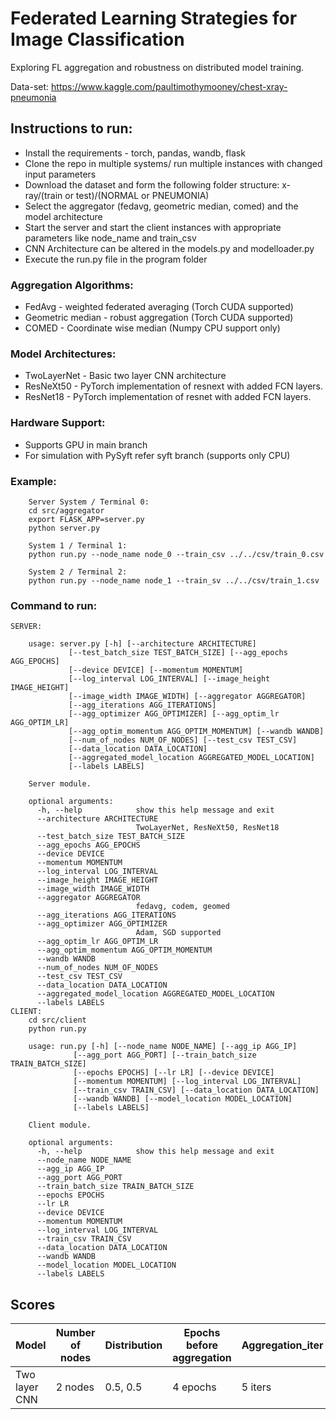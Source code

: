 # Federated Learning Strategies for Image Classification
Exploring FL aggregation and robustness on distributed model training.

Data-set: https://www.kaggle.com/paultimothymooney/chest-xray-pneumonia

## Instructions to run:
- Install the requirements - torch, pandas, wandb, flask
- Clone the repo in multiple systems/ run multiple instances with changed input parameters
- Download the dataset and form the following folder structure: x-ray/(train or test)/(NORMAL or PNEUMONIA)
- Select the aggregator (fedavg, geometric median, comed) and the model architecture
- Start the server and start the client instances with appropriate parameters like node_name and train_csv
- CNN Architecture can be altered in the models.py and modelloader.py
- Execute the run.py file in the program folder

### Aggregation Algorithms:
- FedAvg - weighted federated averaging (Torch CUDA supported)
- Geometric median - robust aggregation (Torch CUDA supported)
- COMED - Coordinate wise median (Numpy CPU support only)

### Model Architectures:
- TwoLayerNet - Basic two layer CNN architecture
- ResNeXt50 - PyTorch implementation of resnext with added FCN layers.
- ResNet18 - PyTorch implementation of resnet with added FCN layers.

### Hardware Support:
- Supports GPU in main branch
- For simulation with PySyft refer syft branch (supports only CPU)

### Example:
        
        Server System / Terminal 0:
        cd src/aggregator
        export FLASK_APP=server.py
        python server.py
        
        System 1 / Terminal 1:
        python run.py --node_name node_0 --train_csv ../../csv/train_0.csv
        
        System 2 / Terminal 2:
        python run.py --node_name node_1 --train_sv ../../csv/train_1.csv

### Command to run:
    SERVER:
        
        usage: server.py [-h] [--architecture ARCHITECTURE]
                 [--test_batch_size TEST_BATCH_SIZE] [--agg_epochs AGG_EPOCHS]
                 [--device DEVICE] [--momentum MOMENTUM]
                 [--log_interval LOG_INTERVAL] [--image_height IMAGE_HEIGHT]
                 [--image_width IMAGE_WIDTH] [--aggregator AGGREGATOR]
                 [--agg_iterations AGG_ITERATIONS]
                 [--agg_optimizer AGG_OPTIMIZER] [--agg_optim_lr AGG_OPTIM_LR]
                 [--agg_optim_momentum AGG_OPTIM_MOMENTUM] [--wandb WANDB]
                 [--num_of_nodes NUM_OF_NODES] [--test_csv TEST_CSV]
                 [--data_location DATA_LOCATION]
                 [--aggregated_model_location AGGREGATED_MODEL_LOCATION]
                 [--labels LABELS]

        Server module.

        optional arguments:
          -h, --help            show this help message and exit
          --architecture ARCHITECTURE
                                TwoLayerNet, ResNeXt50, ResNet18
          --test_batch_size TEST_BATCH_SIZE
          --agg_epochs AGG_EPOCHS
          --device DEVICE
          --momentum MOMENTUM
          --log_interval LOG_INTERVAL
          --image_height IMAGE_HEIGHT
          --image_width IMAGE_WIDTH
          --aggregator AGGREGATOR
                                fedavg, codem, geomed
          --agg_iterations AGG_ITERATIONS
          --agg_optimizer AGG_OPTIMIZER
                                Adam, SGD supported
          --agg_optim_lr AGG_OPTIM_LR
          --agg_optim_momentum AGG_OPTIM_MOMENTUM
          --wandb WANDB
          --num_of_nodes NUM_OF_NODES
          --test_csv TEST_CSV
          --data_location DATA_LOCATION
          --aggregated_model_location AGGREGATED_MODEL_LOCATION
          --labels LABELS
    CLIENT:
        cd src/client
        python run.py

        usage: run.py [-h] [--node_name NODE_NAME] [--agg_ip AGG_IP]
                  [--agg_port AGG_PORT] [--train_batch_size TRAIN_BATCH_SIZE]
                  [--epochs EPOCHS] [--lr LR] [--device DEVICE]
                  [--momentum MOMENTUM] [--log_interval LOG_INTERVAL]
                  [--train_csv TRAIN_CSV] [--data_location DATA_LOCATION]
                  [--wandb WANDB] [--model_location MODEL_LOCATION]
                  [--labels LABELS]

        Client module.

        optional arguments:
          -h, --help            show this help message and exit
          --node_name NODE_NAME
          --agg_ip AGG_IP
          --agg_port AGG_PORT
          --train_batch_size TRAIN_BATCH_SIZE
          --epochs EPOCHS
          --lr LR
          --device DEVICE
          --momentum MOMENTUM
          --log_interval LOG_INTERVAL
          --train_csv TRAIN_CSV
          --data_location DATA_LOCATION
          --wandb WANDB
          --model_location MODEL_LOCATION
          --labels LABELS

## Scores
| Model  | Number of nodes | Distribution | Epochs before aggregation | Aggregation_iter | Accuracy |
| ------------- | ------------- | ------------- | ------------- | ------------- | ------------- |
| Two layer CNN  | 2 nodes | 0.5, 0.5 | 4 epochs | 5 iters | 0.8477 |
